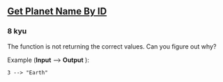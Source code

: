 <h2><a href=https://www.codewars.com/kata/515e188a311df01cba000003/train/java target="_blank">Get Planet Name By ID</a></h2><h3>8 kyu</h3><p>The function is not returning the correct values. Can you figure out why?</p><p>Example (<strong>Input</strong> --&gt; <strong>Output</strong> ):</p><pre><code>3 --&gt; "Earth"</code></pre>